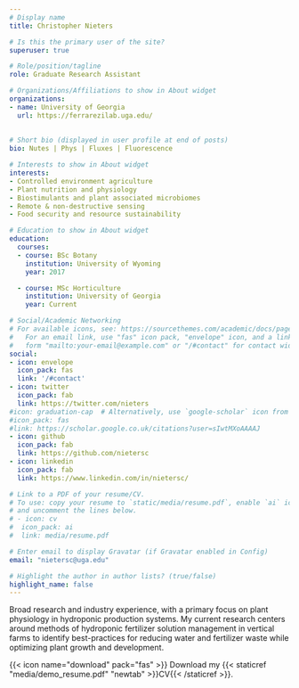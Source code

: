 ```yaml
---
# Display name
title: Christopher Nieters

# Is this the primary user of the site?
superuser: true

# Role/position/tagline
role: Graduate Research Assistant

# Organizations/Affiliations to show in About widget
organizations:
- name: University of Georgia
  url: https://ferrarezilab.uga.edu/
  
  
# Short bio (displayed in user profile at end of posts)
bio: Nutes | Phys | Fluxes | Fluorescence

# Interests to show in About widget
interests:
- Controlled environment agriculture
- Plant nutrition and physiology
- Biostimulants and plant associated microbiomes
- Remote & non-destructive sensing
- Food security and resource sustainability

# Education to show in About widget
education:
  courses:
  - course: BSc Botany
    institution: University of Wyoming
    year: 2017

  - course: MSc Horticulture
    institution: University of Georgia
    year: Current

# Social/Academic Networking
# For available icons, see: https://sourcethemes.com/academic/docs/page-builder/#icons
#   For an email link, use "fas" icon pack, "envelope" icon, and a link in the
#   form "mailto:your-email@example.com" or "/#contact" for contact widget.
social:
- icon: envelope
  icon_pack: fas
  link: '/#contact'
- icon: twitter
  icon_pack: fab
  link: https://twitter.com/nieters
#icon: graduation-cap  # Alternatively, use `google-scholar` icon from `ai` icon pack
#icon_pack: fas
#link: https://scholar.google.co.uk/citations?user=sIwtMXoAAAAJ
- icon: github
  icon_pack: fab
  link: https://github.com/nietersc
- icon: linkedin
  icon_pack: fab
  link: https://www.linkedin.com/in/nietersc/

# Link to a PDF of your resume/CV.
# To use: copy your resume to `static/media/resume.pdf`, enable `ai` icons in `params.toml`, 
# and uncomment the lines below.
# - icon: cv
#  icon_pack: ai
#  link: media/resume.pdf

# Enter email to display Gravatar (if Gravatar enabled in Config)
email: "nietersc@uga.edu"

# Highlight the author in author lists? (true/false)
highlight_name: false
---
```

Broad research and industry experience, with a primary focus on plant physiology in hydroponic production systems. My current research centers around methods of hydroponic fertilizer solution management in vertical farms to identify best-practices for reducing water and fertilizer waste while optimizing plant growth and development. 

{{< icon name="download" pack="fas" >}} Download my {{< staticref "media/demo_resume.pdf" "newtab" >}}CV{{< /staticref >}}.
